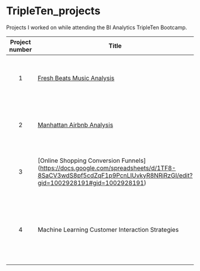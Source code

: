 # TripleTen_projects
Projects I worked on while attending the BI Analytics TripleTen Bootcamp.


| Project number | Title | Description |
| :-----------: | ----------- |----------- |
| 1 | [Fresh Beats Music Analysis](https://docs.google.com/document/d/1to0bHsgagk-qXNeKWnZ5kqnAnhI-3MOQhU9gtYnCBBE/edit?usp=sharing)| The project task was to analyze user engagement over time. |
| 2 | [Manhattan Airbnb Analysis](https://docs.google.com/spreadsheets/d/1riZVHwWy2WGLb3fXThufOyaeUrQQxNQ20VfMpzNFWPg/edit?gid=1577531681#gid=1577531681) | The project task was to analyze the popularity of Airbnb rentals. |
| 3 | [Online Shopping Conversion Funnels] (https://docs.google.com/spreadsheets/d/1TF8-8SaCV3wdS8pf5cdZqF1p9PcnLIUvkyR8NRiRzGI/edit?gid=1002928191#gid=1002928191) | The project task was to study the sales funnel and analyze the results. |
| 4 | Machine Learning Customer Interaction Strategies | The project task was to help a chain of fitness clubs develop a customer retention strategy. |
